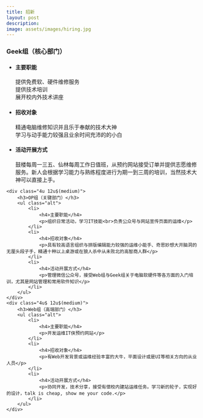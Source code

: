 ```yaml
---
title: 招新
layout: post
description: 
image: assets/images/hiring.jpg
---
```


<div class="row">
	<div class="4u 12u$(medium)">
		<h3>Geek组（核心部门）</h3>
		<ul class="alt">
			<li>
				<h4>主要职能</h4>
				<p>提供免费软、硬件维修服务<br>提供技术培训<br>展开校内外技术讲座</p>
			</li>
			<li>
				<h4>招收对象</h4>
					<p>精通电脑维修知识并且乐于奉献的技术大神<br>学习与动手能力较强且业余时间充沛的的小白</p>
			</li>
			<li>
				<h4>活动开展方式</h4>
				<p>鼓楼每周一三五、仙林每周工作日值班，从预约网站接受订单并提供志愿维修服务。新人会根据学习能力与熟练程度进行为期一到三周的培训，当然技术大神可以直接上手。</p>
			</li>
		</ul>
	</div>

	<div class="4u 12u$(medium)">
		<h3>OP组（关键部门）</h3>
		<ul class="alt">
			<li>
				<h4>主要职能</h4>
				<p>组织日常活动，学习IT技能<br>负责公众号与网站宣传页面的运维</p>
			</li>
			<li>
				<h4>招收对象</h4>
				<p>具有较高语言组织与排版编辑能力较强的运维小能手、奇思妙想大开脑洞的无厘头段子手，精通十种以上桌游或在狼人杀中从未败北的高智商人群</p>
			</li>
			<li>
				<h4>活动开展方式</h4>
				<p>管理微信公众号，接受Web组与Geek组关于电脑软硬件等各方面的入门培训，尤其是网站管理和常用软件知识</p>
			</li>
		</ul>
	</div>
	<div class="4u$ 12u$(medium)">
		<h3>Web组（高端部门）</h3>
		<ul class="alt">
			<li>
				<h4>主要职能</h4>
				<p>开发运维IT侠预约网站</p>
			</li>
			<li>
				<h4>招收对象</h4>
				<p>有Web开发背景或运维经验丰富的大牛，平面设计或是UI等相关方向的从业人员</p>
			</li>
			<li>
				<h4>活动开展方式</h4>
				<p>协同开发，技术分享，接受有偿校内建站运维任务。学习新的轮子，实现好的设计，talk is cheap, show me your code.</p>
			</li>
		</ul>
	</div>
</div>

